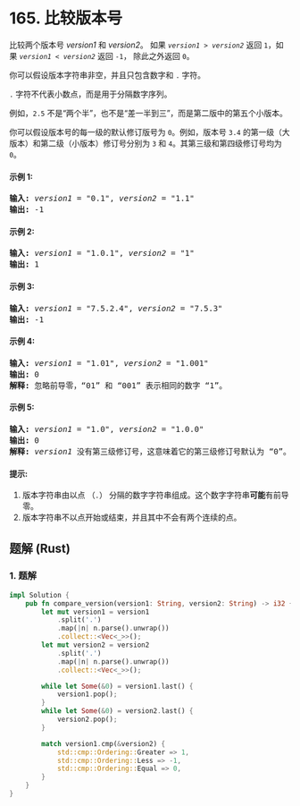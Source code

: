 # 165. 比较版本号
比较两个版本号 *version1* 和 *version2*。
如果 *`version1 > version2`* 返回 `1`，如果 *`version1 < version2`* 返回 `-1`， 除此之外返回 `0`。

你可以假设版本字符串非空，并且只包含数字和 `.` 字符。

`.` 字符不代表小数点，而是用于分隔数字序列。

例如，`2.5` 不是“两个半”，也不是“差一半到三”，而是第二版中的第五个小版本。

你可以假设版本号的每一级的默认修订版号为 `0`。例如，版本号 `3.4` 的第一级（大版本）和第二级（小版本）修订号分别为 `3` 和 `4`。其第三级和第四级修订号均为 `0`。

#### 示例 1:
<pre>
<strong>输入:</strong> <em>version1</em> = "0.1", <em>version2</em> = "1.1"
<strong>输出:</strong> -1
</pre>

#### 示例 2:
<pre>
<strong>输入:</strong> <em>version1</em> = "1.0.1", <em>version2</em> = "1"
<strong>输出:</strong> 1
</pre>

#### 示例 3:
<pre>
<strong>输入:</strong> <em>version1</em> = "7.5.2.4", <em>version2</em> = "7.5.3"
<strong>输出:</strong> -1
</pre>

#### 示例 4:
<pre>
<strong>输入:</strong> <em>version1</em> = "1.01", <em>version2</em> = "1.001"
<strong>输出:</strong> 0
<strong>解释:</strong> 忽略前导零，“01” 和 “001” 表示相同的数字 “1”。
</pre>

#### 示例 5:
<pre>
<strong>输入:</strong> <em>version1</em> = "1.0", <em>version2</em> = "1.0.0"
<strong>输出:</strong> 0
<strong>解释:</strong> <em>version1</em> 没有第三级修订号，这意味着它的第三级修订号默认为 “0”。
</pre>

#### 提示:
1. 版本字符串由以点 （`.`） 分隔的数字字符串组成。这个数字字符串**可能**有前导零。
2. 版本字符串不以点开始或结束，并且其中不会有两个连续的点。

## 题解 (Rust)

### 1. 题解
```Rust
impl Solution {
    pub fn compare_version(version1: String, version2: String) -> i32 {
        let mut version1 = version1
            .split('.')
            .map(|n| n.parse().unwrap())
            .collect::<Vec<_>>();
        let mut version2 = version2
            .split('.')
            .map(|n| n.parse().unwrap())
            .collect::<Vec<_>>();

        while let Some(&0) = version1.last() {
            version1.pop();
        }
        while let Some(&0) = version2.last() {
            version2.pop();
        }

        match version1.cmp(&version2) {
            std::cmp::Ordering::Greater => 1,
            std::cmp::Ordering::Less => -1,
            std::cmp::Ordering::Equal => 0,
        }
    }
}
```
